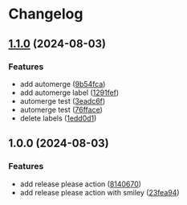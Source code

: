 # Changelog

## [1.1.0](https://github.com/plammel/dependabot-test/compare/v1.0.0...v1.1.0) (2024-08-03)


### Features

* add automerge ([9b54fca](https://github.com/plammel/dependabot-test/commit/9b54fca85c3921e70f2de4b4b64bcb2f549e6f79))
* add automerge label ([1291fef](https://github.com/plammel/dependabot-test/commit/1291fefdc1ea31c2332ab94b3d44b230a530bc0e))
* automerge test ([3eadc6f](https://github.com/plammel/dependabot-test/commit/3eadc6f3bc2bac15dbeda7b47829ce60abc4048d))
* automerge test ([76fface](https://github.com/plammel/dependabot-test/commit/76fface24f334c0aa4ea306dbc82ef92b2a87a94))
* delete labels ([1edd0d1](https://github.com/plammel/dependabot-test/commit/1edd0d1d429441d4c1599dd9899cc60f72245f4a))

## 1.0.0 (2024-08-03)


### Features

* add release please action ([8140670](https://github.com/plammel/dependabot-test/commit/8140670b39172d1707b06e53d24fa88e20955ba6))
* add release please action with smiley ([23fea94](https://github.com/plammel/dependabot-test/commit/23fea943783b86329f39b6e5443b5755cc005084))
